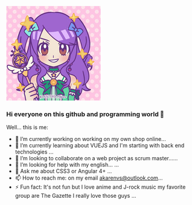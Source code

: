 ![Banner](magical-girl.jpg)
### Hi everyone on this github and programming world 👋

Well... this is me:

- 🔭 I’m currently working on working on my own shop online...
- 🌱 I’m currently learning about VUEJS and I'm starting with back end technologies ...
- 👯 I’m looking to collaborate on a web project as scrum master......
- 🤔 I’m looking for help with my english... ...
- 💬 Ask me about CSS3 or Angular 4+ ...
- 📫 How to reach me: on my email akarenvs@outlook.com...
- ⚡ Fun fact: It's not fun but I love anime and J-rock music my favorite group are The Gazette I really love those guys ...

